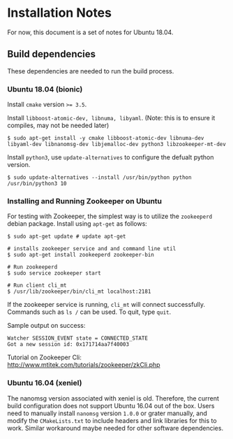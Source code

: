 # Installation Notes

For now, this document is a set of notes for Ubuntu 18.04.  

## Build dependencies
These dependencies are needed to run the build process.

### Ubuntu 18.04 (bionic)
Install `cmake` version `>= 3.5`. 

Install `libboost-atomic-dev, libnuma, libyaml`. (Note: this is to ensure it compiles, may not be needed later)

```shell script
$ sudo apt-get install -y cmake libboost-atomic-dev libnuma-dev libyaml-dev libnanomsg-dev libjemalloc-dev python3 libzookeeper-mt-dev
```

Install `python3`, use `update-alternatives` to configure the defualt python version. 

```shell script
$ sudo update-alternatives --install /usr/bin/python python /usr/bin/python3 10
```  

### Installing and Running Zookeeper on Ubuntu
For testing with Zookeeper, the simplest way is to utilize the `zookeeperd` debian package.
Install using `apt-get` as follows:

```shell script
$ sudo apt-get update # update apt-get

# installs zookeeper service and and command line util
$ sudo apt-get install zookeeperd zookeeper-bin 

# Run zookeeperd
$ sudo service zookeeper start 

# Run client cli_mt
$ /usr/lib/zookeeper/bin/cli_mt localhost:2181
```

If the zookeeper service is running, `cli_mt` will connect successfully. Commands such as `ls /` can be used. To quit, type `quit`. 

Sample output on success:

```
Watcher SESSION_EVENT state = CONNECTED_STATE
Got a new session id: 0x171714aa7f40003
```

Tutorial on Zookeeper Cli: http://www.mtitek.com/tutorials/zookeeper/zkCli.php

### Ubuntu 16.04 (xeniel)

The nanomsg version associated with xeniel is old. Therefore, the current build configuration does not support Ubuntu 16.04 out of the box. Users need to manually install `nanomsg` version `1.0.0` or grater manually, and modify the `CMakeLists.txt` to include headers and link libraries for this to work. Similar workaround maybe needed for other software dependencies.

